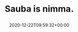 ---
retweeted: false
source: <a href="http://twitter.com/download/android" rel="nofollow">Twitter for Android</a>
entities:
  user_mentions: []
  urls: []
  symbols: []
  media:
  - expanded_url: https://twitter.com/bascht/status/1341322471941820417/photo/1
    indices:
    - '16'
    - '39'
    url: https://t.co/kk9R2gNfZQ
    media_url: http://pbs.twimg.com/media/Ep1VqseXYAAH6LG.jpg
    id_str: '1341322456007663616'
    id: '1341322456007663616'
    media_url_https: https://pbs.twimg.com/media/Ep1VqseXYAAH6LG.jpg
    sizes:
      medium:
        w: '768'
        h: '1200'
        resize: fit
      thumb:
        w: '150'
        h: '150'
        resize: crop
      small:
        w: '435'
        h: '680'
        resize: fit
      large:
        w: '1310'
        h: '2048'
        resize: fit
    type: photo
    display_url: pic.twitter.com/kk9R2gNfZQ
  hashtags: []
display_text_range:
- '0'
- '39'
favorite_count: '8'
id_str: '1341322471941820417'
truncated: false
retweet_count: '1'
id: '1341322471941820417'
possibly_sensitive: false
created_at: Tue Dec 22 09:59:32 +0000 2020
favorited: false
full_text: Sauba is nimma.
lang: et
extended_entities:
  media:
  - expanded_url: https://twitter.com/bascht/status/1341322471941820417/photo/1
    indices:
    - '16'
    - '39'
    url: https://t.co/kk9R2gNfZQ
    media_url: http://pbs.twimg.com/media/Ep1VqseXYAAH6LG.jpg
    id_str: '1341322456007663616'
    id: '1341322456007663616'
    media_url_https: https://pbs.twimg.com/media/Ep1VqseXYAAH6LG.jpg
    sizes:
      medium:
        w: '768'
        h: '1200'
        resize: fit
      thumb:
        w: '150'
        h: '150'
        resize: crop
      small:
        w: '435'
        h: '680'
        resize: fit
      large:
        w: '1310'
        h: '2048'
        resize: fit
    type: photo
    display_url: pic.twitter.com/kk9R2gNfZQ
  - expanded_url: https://twitter.com/bascht/status/1341322471941820417/photo/1
    indices:
    - '16'
    - '39'
    url: https://t.co/kk9R2gNfZQ
    media_url: http://pbs.twimg.com/media/Ep1VrKbWMAMaTee.jpg
    id_str: '1341322464048066563'
    id: '1341322464048066563'
    media_url_https: https://pbs.twimg.com/media/Ep1VrKbWMAMaTee.jpg
    sizes:
      medium:
        w: '1200'
        h: '900'
        resize: fit
      thumb:
        w: '150'
        h: '150'
        resize: crop
      large:
        w: '2048'
        h: '1536'
        resize: fit
      small:
        w: '680'
        h: '510'
        resize: fit
    type: photo
    display_url: pic.twitter.com/kk9R2gNfZQ
tags:
- pesos/twitter
date: '2020-12-22T09:59:32+00:00'
src: https://twitter.com/bascht/status/1341322471941820417
original_url: https://twitter.com/bascht/status/1341322471941820417
type: twitter_tweet
media_url: https://img.bascht.com/twitter/pbs.twimg.com/media/Ep1VqseXYAAH6LG.jpg
text: Sauba is nimma.
title: 'Sauba is nimma.

  '

---
